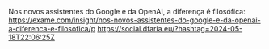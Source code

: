 Nos novos assistentes do Google e da OpenAI, a diferença é filosófica: https://exame.com/insight/nos-novos-assistentes-do-google-e-da-openai-a-diferenca-e-filosofica/p https://social.dfaria.eu/?hashtag=2024-05-18T22:06:25Z
